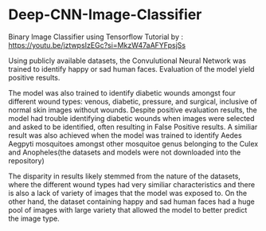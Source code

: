 # Deep-CNN-Image-Classifier
Binary Image Classifier using Tensorflow 
Tutorial by : https://youtu.be/jztwpsIzEGc?si=MkzW47aAFYFpsjSs

Using publicly available datasets, the Convulutional Neural Network was trained to identify happy or sad human faces. Evaluation of the model yield positive results.

The model was also trained to identify diabetic wounds amongst four different wound types: venous, diabetic, pressure, and surgical, inclusive of normal skin images without wounds. Despite positive evaluation results, the model had
trouble identifying diabetic wounds when images were selected and asked to be identified, often resulting in False Positive results. A similiar result was also achieved when the model was trained to identify Aedes Aegpyti mosquitoes amongst
other mosquitoe genus belonging to the Culex and Anopheles(the datasets and models were not downloaded into the repository)

The disparity in results likely stemmed from the nature of the datasets, where the different wound types had very similiar characteristics and there is also a lack of variety of images that the model was exposed to. On the other hand, the 
dataset containing happy and sad human faces had a huge pool of images with large variety that allowed the model to better predict the image type.
